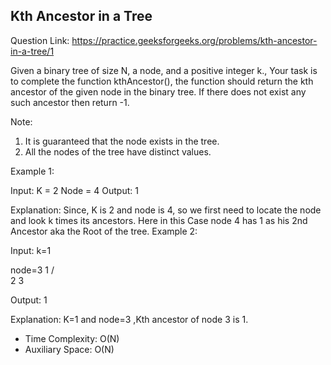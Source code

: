 ## Kth Ancestor in a Tree

Question Link: https://practice.geeksforgeeks.org/problems/kth-ancestor-in-a-tree/1

Given a binary tree of size  N, a node, and a positive integer k., Your task is to complete the function kthAncestor(), the function should return the kth ancestor of the given node in the binary tree. If there does not exist any such ancestor then return -1.

Note:
1. It is guaranteed that the node exists in the tree.
2. All the nodes of the tree have distinct values.

Example 1:



Input:
K = 2 Node = 4
Output: 1

Explanation:
Since, K is 2 and node is 4, so we
first need to locate the node and
look k times its ancestors.
Here in this Case node 4 has 1 as his
2nd Ancestor aka the Root of the tree.
Example 2:

Input:
k=1 

node=3
      1
    /   \
    2     3


Output:
1

Explanation:
K=1 and node=3 ,Kth ancestor of node 3 is 1.

-  Time Complexity: O(N)
-  Auxiliary Space: O(N)
